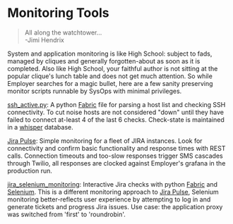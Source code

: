 # Monitoring Tools

> All along the watchtower...  
> -Jimi Hendrix  


System and application monitoring is like High School: subject to fads, managed by cliques and generally forgotten-about as soon as it is completed. Also like High School, your faithful author is not sitting at the popular clique's lunch table and does not get much attention. So while Employer searches for a magic bullet, here are a few sanity preserving monitor scripts runnable by SysOps with minimal privileges.


[ssh_active.py](ssh_active.py): A python [Fabric](http://www.fabfile.org) file for parsing a host list and checking SSH connectivity. To cut noise hosts are not considered "down" until they have failed to connect at-least 4 of the last 6 checks. Check-state is maintained in a [whisper](https://github.com/graphite-project/whisper) database.


[Jira Pulse](jira_pulse): Simple monitoring for a fleet of JIRA instances. Look for connectivity and confirm basic functionality and response times with REST calls. Connection timeouts and too-slow responses trigger SMS cascades through Twilio, all responses are clocked against Employer's grafana in the production run. 


[jira_selenium_monitoring](https://github.com/lbonanomi/monitoring_tools/blob/jira_selenium/jira_selenium_monitoring): Interactive Jira checks with python [Fabric](https://github.com/fabric/fabric) and [Selenium](https://github.com/SeleniumHQ/selenium). This is a different monitoring approach to [Jira Pulse](jira_pulse), Selenium monitoring better-reflects user experience by attempting to log in and generate tickets and progress Jira issues. Use case: the application proxy was switched from 'first' to 'roundrobin'.
